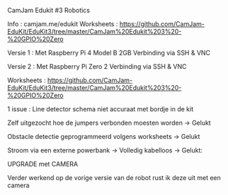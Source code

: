 CamJam Edukit #3 Robotics

Info : camjam.me/edukit
Worksheets : https://github.com/CamJam-EduKit/EduKit3/tree/master/CamJam%20Edukit%203%20-%20GPIO%20Zero

Versie 1 : Met Raspberry Pi 4 Model B 2GB 
Verbinding via SSH & VNC

Versie 2 : Met Raspberry Pi Zero 2
Verbinding via SSH & VNC

Worksheets : https://github.com/CamJam-EduKit/EduKit3/tree/master/CamJam%20Edukit%203%20-%20GPIO%20Zero

1 issue :
Line detector schema niet accuraat met bordje in de kit

Zelf uitgezocht hoe de jumpers verbonden moesten worden -> Gelukt

Obstacle detectie geprogrammeerd volgens worksheets -> Gelukt

Stroom via een externe powerbank -> Volledig kabelloos -> Gelukt:

UPGRADE met CAMERA

Verder werkend op de vorige versie van de robot rust ik deze uit met een camera
